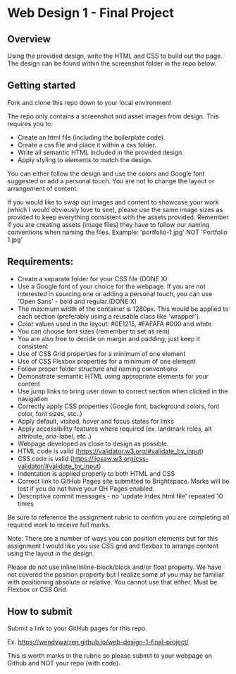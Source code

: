 # Web Design 1 - Final Project


## Overview

Using the provided design, write the HTML and CSS to build out the page. The design can be found within the screenshot folder in the repo below.




## Getting started

Fork and clone this repo down to your local environment


The repo only contains a screenshot and asset images from design. This requires you to:

- Create an html file (including the boilerplate code).
- Create a css file and place it within a css folder.
- Write all semantic HTML included in the provided design.
- Apply styling to elements to match the design.

You can either follow the design and use the colors and Google font suggested or add a personal touch. You are not to change the layout or arrangement of content.

If you would like to swap out images and content to showcase your work (which I would obviously love to see), please use the same image sizes as provided to keep everything consistent with the assets provided. Remember if you are creating assets (image files) they have to follow our naming conventions when naming the files. Example: 'portfolio-1.jpg' NOT 'Portfolio 1.jpg'




## Requirements:
- Create a separate folder for your CSS file (DONE X)
- Use a Google font of your choice for the webpage. If you are not interested in sourcing one or adding a personal touch, you can use 'Open Sans' - bold and regular.(DONE X)
- The maximum width of the container is 1280px. This would be applied to each section (preferably using a reusable class like 'wrapper').
- Color values used in the layout: #0E1215, #FAFAFA #000 and white
- You can choose font sizes (remember to set as rem)
- You are also free to decide on margin and padding; just keep it consistent
- Use of CSS Grid properties for a minimum of one element
- Use of CSS Flexbox properties for a minimum of one element
- Follow proper folder structure and naming conventions
- Demonstrate semantic HTML using appropriate elements for your content
- Use jump links to bring user down to correct section when clicked in the navigation
- Correctly apply CSS properties (Google font, background colors, font color, font sizes, etc..)
- Apply default, visited, hover and focus states for links
- Apply accessibility features where required (ex. landmark roles, alt attribute, aria-label, etc..)
- Webpage developed as close to design as possible.
- HTML code is valid (https://validator.w3.org/#validate_by_input)
- CSS code is valid (https://jigsaw.w3.org/css-validator/#validate_by_input)
- Indentation is applied properly to both HTML and CSS
- Correct link to GitHub Pages site submitted to Brightspace. Marks will be lost if you do not have your GH Pages enabled.
- Descriptive commit messages - no 'update index.html file' repeated 10 times

Be sure to reference the assignment rubric to confirm you are completing all required work to receive full marks.

Note: There are a number of ways you can position elements but for this assignment I would like you use CSS grid and flexbox to arrange content using the layout in the design.

Please do not use inline/inline-block/block and/or float property. We have not covered the position property but I realize some of you may be familiar with positioning absolute or relative. You cannot use that either. Must be Flexbox or CSS Grid.




## How to submit

Submit a link to your GitHub pages for this repo.

Ex. https://wendywarren.github.io/web-design-1-final-project/

This is worth marks in the rubric so please submit to your webpage on Github and NOT your repo (with code).